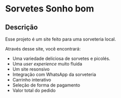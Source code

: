 # Sorvetes Sonho bom

## Descrição
Esse projeto é um site feito para uma sorveteria local.

Através desse site, você encontrará:
-  Uma variedade deliciosa de sorvetes e picolés.
- Uma _user experience_ muito fluida
- Um site resonsivo
- Integração com WhatsApp da sorveteria
- Carrinho interativo
- Seleção de forma de pagamento
- Valor total do pedido
